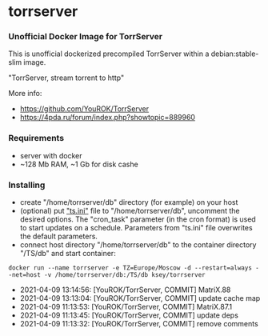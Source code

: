 # torrserver
### Unofficial Docker Image for TorrServer

This is unofficial dockerized precompiled TorrServer within a debian:stable-slim image.

"TorrServer, stream torrent to http"

More info:
- https://github.com/YouROK/TorrServer
- https://4pda.ru/forum/index.php?showtopic=889960

### Requirements

* server with docker
* ~128 Mb RAM, ~1 Gb for disk cashe 

### Installing

- сreate "/home/torrserver/db" directory (for example) on your host
- (optional) put ["ts.ini"](https://raw.githubusercontent.com/MrKsey/torrserver/master/ts.ini) file to "/home/torrserver/db", uncomment the desired options. The "cron_task" parameter (in the cron format) is used to start updates on a schedule. Parameters from "ts.ini" file overwrites the default parameters.
- connect host directory "/home/torrserver/db" to the container directory "/TS/db" and start container:
```
docker run --name torrserver -e TZ=Europe/Moscow -d --restart=always --net=host -v /home/torrserver/db:/TS/db ksey/torrserver
```














































































* 2021-04-09 13:14:56: [YouROK/TorrServer, COMMIT] MatriX.88
* 2021-04-09 13:13:04: [YouROK/TorrServer, COMMIT] update cache map
* 2021-04-09 11:13:53: [YouROK/TorrServer, COMMIT] MatriX.87.1
* 2021-04-09 11:13:45: [YouROK/TorrServer, COMMIT] update deps
* 2021-04-09 11:13:32: [YouROK/TorrServer, COMMIT] remove comments
